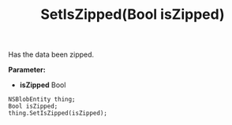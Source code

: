 ﻿---
uid: crmscript_ref_NSBlobEntity_SetIsZipped
title: SetIsZipped(Bool isZipped)
intellisense: NSBlobEntity.SetIsZipped
keywords: NSBlobEntity, GetIsZipped
so.topic: reference
---

Has the data been zipped.

**Parameter:** 
 - **isZipped** Bool

```crmscript
NSBlobEntity thing;
Bool isZipped;
thing.SetIsZipped(isZipped);
```

